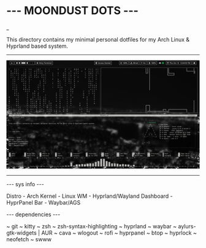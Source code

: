 <h1>--- MOONDUST DOTS ---</h1>
_


This directory contains my minimal personal dotfiles for my 
Arch Linux & Hyprland based system.

____________________________________________________________________________________________________

<img src="/pics/desktop.png" alt="Picture of monochome themed desktop" width="1000"/>

____________________________________________________________________________________________________

--- sys info ---


Distro - Arch
Kernel - Linux
WM - Hyprland/Wayland
Dashboard - HyprPanel
Bar - Waybar/AGS


--- dependencies ---

~ git
~ kitty
~ zsh
~ zsh-syntax-highlighting
~ hyprland
~ waybar
~ aylurs-gtk-widgets | AUR
~ cava
~ wlogout
~ rofi
~ hyprpanel
~ btop
~ hyprlock
~ neofetch
~ swww

